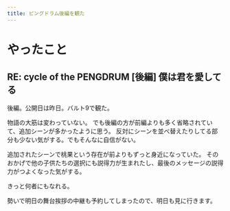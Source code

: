 ```yaml
---
title: ピングドラム後編を観た
---
```


# やったこと

## RE: cycle of the PENGDRUM [後編] 僕は君を愛してる

後編。公開日は昨日。バルト9で観た。

物語の大筋は変わっていない。
でも後編の方が前編よりも多く省略されていて、追加シーンが多かったように思う。
反対にシーンを並べ替えたりしてる部分も少ない気がする。でもそんなに自信がない。

追加されたシーンで桃果という存在が前よりもずっと身近になっていた。
そのおかげで他の子供たちの選択にも説得力が生まれたし、最後のメッセージの説得力がつよくなった気がする。

きっと何者にもなれる。

勢いで明日の舞台挨拶の中継も予約してしまったので、明日も見に行きます。
